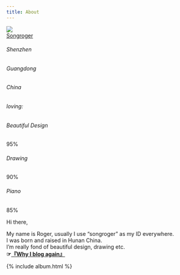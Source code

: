 ```yaml
---
title: About
---
```

<div class="about-content">
<div class="card">
  <div class="ds-top"></div>
  <div class="avatar-holder">
    <img src="{{ site.about }}">
  </div>
  <div class="name">
    <a href="https://music.163.com/#/artist?id=12147250" title="netease">Songroger</a>
  </div>
  <div class="ds-info">
    <div class="ds pens">
      <h6>Shenzhen</h6>
    </div>
    <div class="ds projects">
      <h6>Guangdong</h6>
    </div>
    <div class="ds posts">
      <h6>China</h6>
    </div>
  </div>
  <div class="ds-skill">
    <h6>loving:</h6>
    <div class="skill html">
      <h6>Beautiful Design</h6>
      <div class="bar bar-html">
        <p>95%</p>
      </div>
    </div>
    <div class="skill css">
      <h6>Drawing</h6>
      <div class="bar bar-css">
        <p>90%</p>
      </div>
    </div>
    <div class="skill javascript">
      <h6>Piano</h6>
      <div class="bar bar-js">
        <p>85%</p>
      </div>
    </div>
  </div>
</div>
<div class="right-desc">
    <p>Hi there,</p>
<p>My name is Roger, usually I use “songroger” as my ID everywhere.<br />
I was born and raised in Hunan China. <br />
I’m really fond of beautiful design, drawing etc.<br />
<strong>☞<a href="/blog-again/">『Why I blog again』</a></strong></p>
<div class="rhombusLoader"></div>
{% include album.html %}
</div>
<!-- {% include pikachu.html %} -->
</div>


